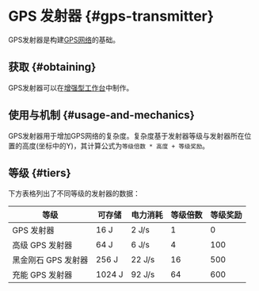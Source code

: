 # GPS 发射器 {#gps-transmitter}

GPS发射器是构建[GPS网络](/GPS)的基础。

## 获取 {#obtaining}

GPS发射器可以在[增强型工作台](/Enhanced-Crafting-Table)中制作。

## 使用与机制 {#usage-and-mechanics}

GPS发射器用于增加GPS网络的复杂度。复杂度基于发射器等级与发射器所在位置的高度(坐标中的Y)，其计算公式为`等级倍数 * 高度 + 等级奖励`。

## 等级 {#tiers}

下方表格列出了不同等级的发射器的数据：

| 等级 | 可存储 | 电力消耗 | 等级倍数 | 等级奖励 |
| ---- | ------ | ----------- | ------------- | ---------- |
| GPS 发射器 | 16 J | 2 J/s | 1 | 0 |
| 高级 GPS 发射器 | 64 J | 6 J/s | 4 | 100 |
| 黑金刚石 GPS 发射器 | 256 J | 22 J/s | 16 | 500 |
| 充能 GPS 发射器 | 1024 J | 92 J/s | 64 | 600 |
